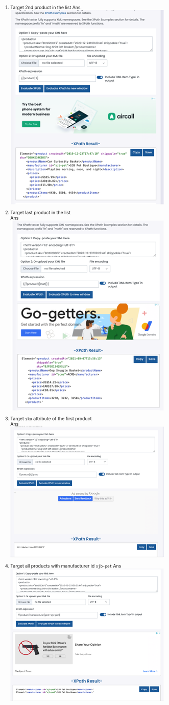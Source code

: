 1. Target 2nd product in the list
   Ans ![image](../assignments/activity1-1.png)
   
2. Target last product in the list  
   Ans ![image](../assignments/activity1-2.png)

3. Target `sku` attribute of the first product  
   Ans ![image](../assignments/activity1-3.png)

4. Target all products with manufacturer id `sjb-pet`
   Ans ![image](../assignments/activity1-4.png)
